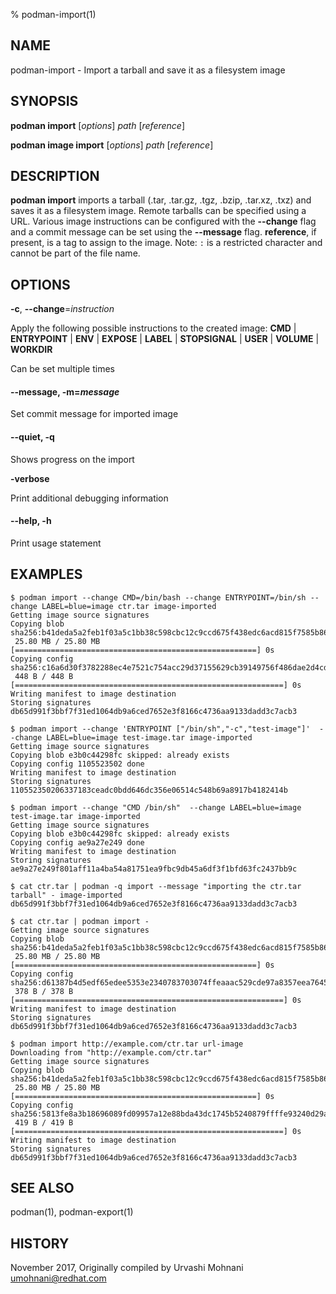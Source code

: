 % podman-import(1)

## NAME
podman\-import - Import a tarball and save it as a filesystem image

## SYNOPSIS
**podman import** [*options*] *path* [*reference*]

**podman image import** [*options*] *path* [*reference*]

## DESCRIPTION
**podman import** imports a tarball (.tar, .tar.gz, .tgz, .bzip, .tar.xz, .txz)
and saves it as a filesystem image. Remote tarballs can be specified using a URL.
Various image instructions can be configured with the **--change** flag and
a commit message can be set using the **--message** flag.
**reference**, if present, is a tag to assign to the image.
Note: `:` is a restricted character and cannot be part of the file name.

## OPTIONS

**-c**, **--change**=*instruction*

Apply the following possible instructions to the created image:
**CMD** | **ENTRYPOINT** | **ENV** | **EXPOSE** | **LABEL** | **STOPSIGNAL** | **USER** | **VOLUME** | **WORKDIR**

Can be set multiple times

#### **--message**, **-m**=*message*

Set commit message for imported image

#### **--quiet**, **-q**

Shows progress on the import

**-verbose**

Print additional debugging information

#### **--help**, **-h**

Print usage statement

## EXAMPLES

```
$ podman import --change CMD=/bin/bash --change ENTRYPOINT=/bin/sh --change LABEL=blue=image ctr.tar image-imported
Getting image source signatures
Copying blob sha256:b41deda5a2feb1f03a5c1bb38c598cbc12c9ccd675f438edc6acd815f7585b86
 25.80 MB / 25.80 MB [======================================================] 0s
Copying config sha256:c16a6d30f3782288ec4e7521c754acc29d37155629cb39149756f486dae2d4cd
 448 B / 448 B [============================================================] 0s
Writing manifest to image destination
Storing signatures
db65d991f3bbf7f31ed1064db9a6ced7652e3f8166c4736aa9133dadd3c7acb3
```

```
$ podman import --change 'ENTRYPOINT ["/bin/sh","-c","test-image"]'  --change LABEL=blue=image test-image.tar image-imported
Getting image source signatures
Copying blob e3b0c44298fc skipped: already exists
Copying config 1105523502 done
Writing manifest to image destination
Storing signatures
110552350206337183ceadc0bdd646dc356e06514c548b69a8917b4182414b
```
```
$ podman import --change "CMD /bin/sh"  --change LABEL=blue=image test-image.tar image-imported
Getting image source signatures
Copying blob e3b0c44298fc skipped: already exists
Copying config ae9a27e249 done
Writing manifest to image destination
Storing signatures
ae9a27e249f801aff11a4ba54a81751ea9fbc9db45a6df3f1bfd63fc2437bb9c
```


```
$ cat ctr.tar | podman -q import --message "importing the ctr.tar tarball" - image-imported
db65d991f3bbf7f31ed1064db9a6ced7652e3f8166c4736aa9133dadd3c7acb3
```

```
$ cat ctr.tar | podman import -
Getting image source signatures
Copying blob sha256:b41deda5a2feb1f03a5c1bb38c598cbc12c9ccd675f438edc6acd815f7585b86
 25.80 MB / 25.80 MB [======================================================] 0s
Copying config sha256:d61387b4d5edf65edee5353e2340783703074ffeaaac529cde97a8357eea7645
 378 B / 378 B [============================================================] 0s
Writing manifest to image destination
Storing signatures
db65d991f3bbf7f31ed1064db9a6ced7652e3f8166c4736aa9133dadd3c7acb3
```

```
$ podman import http://example.com/ctr.tar url-image
Downloading from "http://example.com/ctr.tar"
Getting image source signatures
Copying blob sha256:b41deda5a2feb1f03a5c1bb38c598cbc12c9ccd675f438edc6acd815f7585b86
 25.80 MB / 25.80 MB [======================================================] 0s
Copying config sha256:5813fe8a3b18696089fd09957a12e88bda43dc1745b5240879ffffe93240d29a
 419 B / 419 B [============================================================] 0s
Writing manifest to image destination
Storing signatures
db65d991f3bbf7f31ed1064db9a6ced7652e3f8166c4736aa9133dadd3c7acb3
```

## SEE ALSO
podman(1), podman-export(1)

## HISTORY
November 2017, Originally compiled by Urvashi Mohnani <umohnani@redhat.com>
